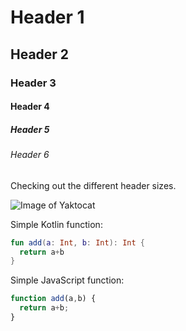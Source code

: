 # Header 1

## Header 2

### Header 3

#### Header 4

##### Header 5

###### Header 6

Checking out the different header sizes.

![Image of Yaktocat](https://octodex.github.com/images/yaktocat.png)

Simple Kotlin function:
``` kotlin
fun add(a: Int, b: Int): Int {
  return a+b
}
```

Simple JavaScript function:
``` javascript
function add(a,b) {
  return a+b;
}
```
